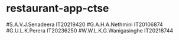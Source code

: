 # restaurant-app-ctse

#S.A.V.J.Senadeera	IT20219420
#G.A.H.A.Nethmini	IT20106874
#G.U.L.K.Perera	IT20236250
#W.W.L.K.G.Wanigasinghe	IT20218744
